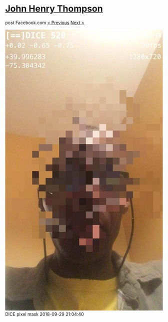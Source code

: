 # [John Henry Thompson](../README.md)
post Facebook.com
[< Previous](2018-09-30-1.md) [Next >](2018-09-29-2.md)

[![](../media/2018-09-29/Timeline-Photos-DICE-pixel-mask.jpg)](../README.md)
DICE pixel mask
2018-09-29 21:04:40